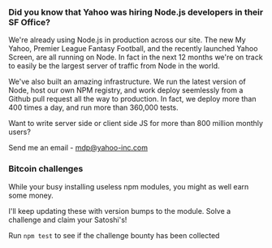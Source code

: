 ### Did you know that Yahoo was hiring Node.js developers in their SF Office?

We're already using Node.js in production across our site. The new My Yahoo,
Premier League Fantasy Football, and the recently launched Yahoo Screen, are
all running on Node. In fact in the next 12 months we're on track to easily
be the largest server of traffic from Node in the world.

We've also built an amazing infrastructure. We run the latest version of
Node, host our own NPM registry, and work deploy seemlessly from a Github
pull request all the way to production. In fact, we deploy more than 400
times a day, and run more than 360,000 tests.

Want to write server side or client side JS for more than 800 million monthly users?

Send me an email - mdp@yahoo-inc.com

### Bitcoin challenges

While your busy installing useless npm modules, you might as
well earn some money.

I'll keep updating these with version bumps to the module. Solve a challenge
and claim your Satoshi's!

Run `npm test` to see if the challenge bounty has been collected

